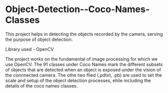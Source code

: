# Object-Detection--Coco-Names-Classes
This project helps in detecting the objects recorded by the camera, serving the purpose of object detection.

Library used - OpenCV

The project works on the fundamental of image processing for which we use OpenCV.
The 91 classes under Coco Names mark the different subsets of objects that are detected when an object is exposed under the vision of the connnected camera.
The othe two flied (.pdtxt, .pb) are used to set the scale and setup of the object detection processes, ehile including the details of the coco names classes.
